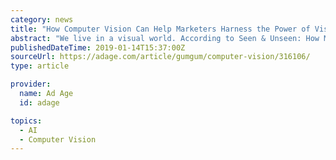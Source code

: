 ```yaml
---
category: news
title: "How Computer Vision Can Help Marketers Harness the Power of Visual Imagery"
abstract: "We live in a visual world. According to Seen & Unseen: How Marketers Use Computer Vision, a new report from GumGum, images are essential to any good marketing strategy: 80 percent of professionals have said that visual content is \"very\" or \"somewhat ..."
publishedDateTime: 2019-01-14T15:37:00Z
sourceUrl: https://adage.com/article/gumgum/computer-vision/316106/
type: article

provider:
  name: Ad Age
  id: adage

topics:
  - AI
  - Computer Vision
---
```

